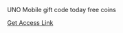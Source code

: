 ﻿UNO Mobile gift code today free coins

[Get Access Link](https://graph.org/UNO-Mobile-gift-code-today-free-coins-03-14)
